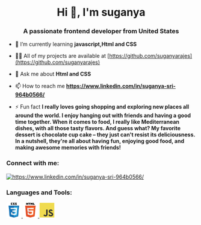 <h1 align="center">Hi 👋, I'm suganya</h1>
<h3 align="center">A passionate frontend developer from United States</h3>

- 🌱 I’m currently learning **javascript,Html and CSS**

- 👨‍💻 All of my projects are available at [https://github.com/suganyarajes](https://github.com/suganyarajes)

- 💬 Ask me about **Html and CSS**

- 📫 How to reach me **https://www.linkedin.com/in/suganya-sri-964b0566/**

- ⚡ Fun fact **I really loves going shopping and exploring new places all around the world. I enjoy hanging out with friends and having a good time together. When it comes to food, I really like Mediterranean dishes, with all those tasty flavors. And guess what? My favorite dessert is chocolate cup cake – they just can't resist its deliciousness. In a nutshell, they're all about having fun, enjoying good food, and making awesome memories with friends!**

<h3 align="left">Connect with me:</h3>
<p align="left">
<a href="https://linkedin.com/in/https://www.linkedin.com/in/suganya-sri-964b0566/" target="blank"><img align="center" src="https://raw.githubusercontent.com/rahuldkjain/github-profile-readme-generator/master/src/images/icons/Social/linked-in-alt.svg" alt="https://www.linkedin.com/in/suganya-sri-964b0566/" height="30" width="40" /></a>
</p>

<h3 align="left">Languages and Tools:</h3>
<p align="left"> <a href="https://www.w3schools.com/css/" target="_blank" rel="noreferrer"> <img src="https://raw.githubusercontent.com/devicons/devicon/master/icons/css3/css3-original-wordmark.svg" alt="css3" width="40" height="40"/> </a> <a href="https://www.w3.org/html/" target="_blank" rel="noreferrer"> <img src="https://raw.githubusercontent.com/devicons/devicon/master/icons/html5/html5-original-wordmark.svg" alt="html5" width="40" height="40"/> </a> <a href="https://developer.mozilla.org/en-US/docs/Web/JavaScript" target="_blank" rel="noreferrer"> <img src="https://raw.githubusercontent.com/devicons/devicon/master/icons/javascript/javascript-original.svg" alt="javascript" width="40" height="40"/> </a> </p>

<p><img align="center" src="https://github-readme-stats.vercel.app/api/top-langs?username=suganyarajes&show_icons=true&locale=en&layout=compact" alt
